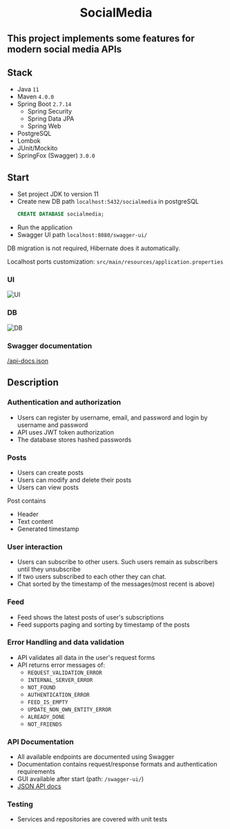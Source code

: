 <h1 align="center"> 
  SocialMedia
</h1>

## This project implements some features for modern social media APIs

## Stack

- Java ```11```
- Maven ```4.0.0```
- Spring Boot ```2.7.14```
    - Spring Security
    - Spring Data JPA
    - Spring Web
- PostgreSQL
- Lombok
- JUnit/Mockito
- SpringFox (Swagger) ```3.0.0```

## Start

- Set project JDK to version 11
- Create new DB path ```localhost:5432/socialmedia``` in postgreSQL
  ```SQL
  CREATE DATABASE socialmedia;
  ```
- Run the application
- Swagger UI path ```localhost:8080/swagger-ui/```

DB migration is not required, Hibernate does it automatically.

Localhost ports customization: ```src/main/resources/application.properties```

### UI
<image
src="/UI.png"
alt="UI"
caption="Иллюстрация UI">

### DB
<image
src="/DB.png"
alt="DB"
caption="Иллюстрация DB">

### Swagger documentation

[/api-docs.json](https://github.com/ABolodurin/SocialMedia/blob/master/api-docs.json)

## Description

###	Authentication and authorization

- Users can register by username, email, and password
  and login by username and password
- API uses JWT token authorization
- The database stores hashed passwords

###	Posts

- Users can create posts
- Users can modify and delete their posts
- Users can view posts


Post contains
- Header
- Text content
- Generated timestamp

###	User interaction

- Users can subscribe to other users.
  Such users remain as subscribers until they unsubscribe
- If two users subscribed to each other they can chat.
- Chat sorted by the timestamp of the messages(most recent is above)

###	Feed

- Feed shows the latest posts of user's subscriptions
- Feed supports paging and sorting by timestamp of the posts

### Error Handling and data validation

- API validates all data in the user's request forms
- API returns error messages of:
    - ```REQUEST_VALIDATION_ERROR```
    - ```INTERNAL_SERVER_ERROR```
    - ```NOT_FOUND```
    - ```AUTHENTICATION_ERROR```
    - ```FEED_IS_EMPTY```
    - ```UPDATE_NON_OWN_ENTITY_ERROR```
    - ```ALREADY_DONE```
    - ```NOT_FRIENDS```

### API Documentation

- All available endpoints are documented using Swagger
- Documentation contains request/response formats
  and authentication requirements
- GUI available after start (path: ```/swagger-ui/```)
- [JSON API docs](https://github.com/ABolodurin/SocialMedia/blob/master/api-docs.json)

### Testing

- Services and repositories are covered with unit tests
